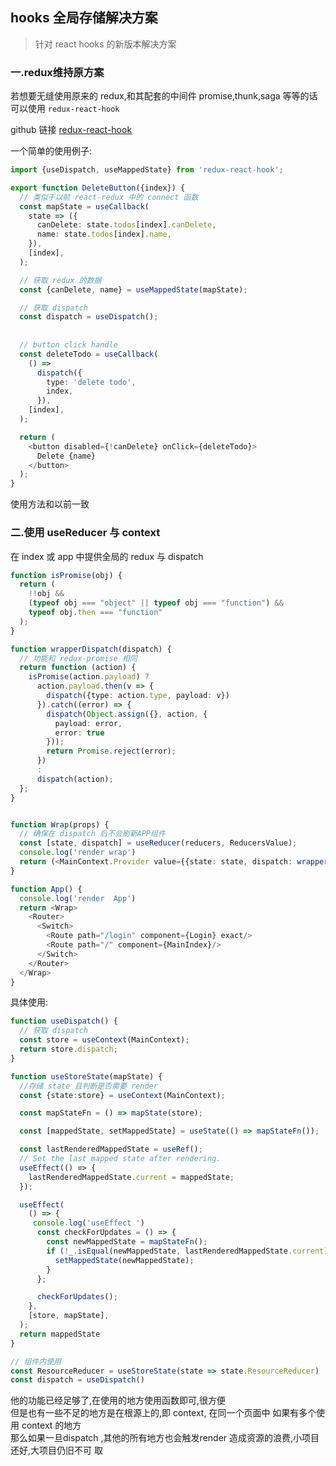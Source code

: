## hooks 全局存储解决方案

>针对 react hooks 的新版本解决方案
 
### 一.redux维持原方案
若想要无缝使用原来的 redux,和其配套的中间件 promise,thunk,saga 等等的话
可以使用 `redux-react-hook`
 
github 链接 [redux-react-hook](https://github.com/facebookincubator/redux-react-hook)

一个简单的使用例子:
```typescript jsx
import {useDispatch, useMappedState} from 'redux-react-hook';

export function DeleteButton({index}) {
  // 类似于以前 react-redux 中的 connect 函数
  const mapState = useCallback(
    state => ({
      canDelete: state.todos[index].canDelete,
      name: state.todos[index].name,
    }),
    [index],
  );

  // 获取 redux 的数据
  const {canDelete, name} = useMappedState(mapState);

  // 获取 dispatch 
  const dispatch = useDispatch();
  
  
  // button click handle
  const deleteTodo = useCallback(
    () =>
      dispatch({
        type: 'delete todo',
        index,
      }),
    [index],
  );

  return (
    <button disabled={!canDelete} onClick={deleteTodo}>
      Delete {name}
    </button>
  );
}
```
使用方法和以前一致

### 二.使用 useReducer 与 context

在 index 或 app 中提供全局的 redux 与 dispatch
```typescript jsx
function isPromise(obj) {
  return (
    !!obj &&
    (typeof obj === "object" || typeof obj === "function") &&
    typeof obj.then === "function"
  );
}

function wrapperDispatch(dispatch) {
  // 功能和 redux-promise 相同
  return function (action) {
    isPromise(action.payload) ?
      action.payload.then(v => {
        dispatch({type: action.type, payload: v})
      }).catch((error) => {
        dispatch(Object.assign({}, action, {
          payload: error,
          error: true
        }));
        return Promise.reject(error);
      })
      :
      dispatch(action);
  };
}


function Wrap(props) {
  // 确保在 dispatch 后不会刷新APP组件
  const [state, dispatch] = useReducer(reducers, ReducersValue);
  console.log('render wrap')
  return (<MainContext.Provider value={{state: state, dispatch: wrapperDispatch(dispatch)}}>{props.children}</MainContext.Provider>)
}

function App() {
  console.log('render  App')
  return <Wrap>
    <Router>
      <Switch>
        <Route path="/login" component={Login} exact/>
        <Route path="/" component={MainIndex}/>
      </Switch>
    </Router>
  </Wrap>
}
```

具体使用:
```typescript jsx
function useDispatch() {
  // 获取 dispatch
  const store = useContext(MainContext);
  return store.dispatch;
}

function useStoreState(mapState) {
  //存储 state 且判断是否需要 render
  const {state:store} = useContext(MainContext);

  const mapStateFn = () => mapState(store);

  const [mappedState, setMappedState] = useState(() => mapStateFn());

  const lastRenderedMappedState = useRef();
  // Set the last mapped state after rendering.
  useEffect(() => {
    lastRenderedMappedState.current = mappedState;
  });

  useEffect(
    () => {
     console.log('useEffect ')
      const checkForUpdates = () => {
        const newMappedState = mapStateFn();
        if (!_.isEqual(newMappedState, lastRenderedMappedState.current)) {
          setMappedState(newMappedState);
        }
      };

      checkForUpdates();
    },
    [store, mapState],
  );
  return mappedState
}

// 组件内使用
const ResourceReducer = useStoreState(state => state.ResourceReducer)
const dispatch = useDispatch()
```
他的功能已经足够了,在使用的地方使用函数即可,很方便  
但是也有一些不足的地方是在根源上的,即 context,
在同一个页面中 如果有多个使用 context 的地方    
那么如果一旦dispatch ,其他的所有地方也会触发render 造成资源的浪费,小项目还好,大项目仍旧不可
取

